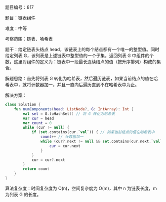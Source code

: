 题目编号：817

题目：链表组件

难度：中等

考察范围：链表、哈希表

题干：给定链表头结点 head，该链表上的每个结点都有一个唯一的整型值。同时给定列表 G，该列表是上述链表中整型值的一个子集。返回列表 G 中组件的个数，这里对组件的定义为：链表中一段最长连续结点的值（按升序排列）构成的集合。

解题思路：首先将列表 G 转化为哈希表，然后遍历链表，如果当前结点的值在哈希表中，就将计数器加一，并且一直向后遍历直到不在哈希表中为止。

解决方案：

```kotlin
class Solution {
    fun numComponents(head: ListNode?, G: IntArray): Int {
        val set = G.toHashSet() // 将 G 转化为哈希表
        var cur = head
        var count = 0
        while (cur != null) {
            if (set.contains(cur.`val`)) { // 如果当前结点的值在哈希表中
                count++ // 计数器加一
                while (cur?.next != null && set.contains(cur.next.`val`)) { // 一直向后遍历直到不在哈希表中为止
                    cur = cur.next
                }
            }
            cur = cur?.next
        }
        return count
    }
}
```

算法复杂度：时间复杂度为 O(n)，空间复杂度为 O(m)，其中 n 为链表长度，m 为列表 G 的长度。
